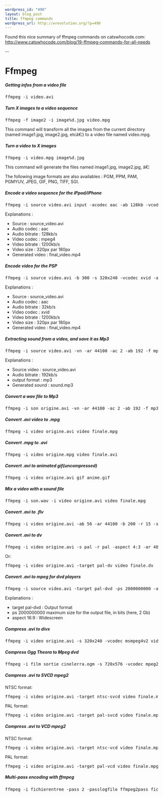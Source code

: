 ```yaml
--- 
wordpress_id: "490"
layout: blog_post
title: ffmpeg commands
wordpress_url: http://wrevolution.org/?p=490
---
```

Found this nice summary of ffmpeg commands on catswhocode.com:
<a href="http://www.catswhocode.com/blog/19-ffmpeg-commands-for-all-needs"> http://www.catswhocode.com/blog/19-ffmpeg-commands-for-all-needs</a>

--
# Ffmpeg
<h5>Getting infos from a video file</h5>
<pre>ffmpeg -i video.avi</pre>
<h5>Turn X images to a video sequence</h5>
<pre>ffmpeg -f image2 -i image%d.jpg video.mpg</pre>
This command will transform all the images from the current
directory (named image1.jpg, image2.jpg, etcâ€¦) to a video file named
video.mpg.
<h5>Turn a video to X images</h5>
<pre>ffmpeg -i video.mpg image%d.jpg</pre>
This command will generate the files named image1.jpg, image2.jpg, â€¦

The following image formats are also availables : PGM, PPM, PAM, PGMYUV, JPEG, GIF, PNG, TIFF, SGI.
<h5>Encode a video sequence for the iPpod/iPhone</h5>
<pre>ffmpeg -i source_video.avi input -acodec aac -ab 128kb -vcodec mpeg4 -b 1200kb -mbd 2 -flags +4mv+trell -aic 2 -cmp 2 -subcmp 2 -s 320x180 -title X final_video.mp4</pre>
Explanations :
<ul>
	<li>Source : source_video.avi</li>
	<li>Audio codec : aac</li>
	<li>Audio bitrate : 128kb/s</li>
	<li>Video codec : mpeg4</li>
	<li>Video bitrate : 1200kb/s</li>
	<li>Video size : 320px par 180px</li>
	<li>Generated video : final_video.mp4</li>
</ul>
<h5>Encode video for the PSP</h5>
<pre>ffmpeg -i source_video.avi -b 300 -s 320x240 -vcodec xvid -ab 32 -ar 24000 -acodec aac final_video.mp4</pre>
Explanations :
<ul>
	<li>Source : source_video.avi</li>
	<li>Audio codec : aac</li>
	<li>Audio bitrate : 32kb/s</li>
	<li>Video codec : xvid</li>
	<li>Video bitrate : 1200kb/s</li>
	<li>Video size : 320px par 180px</li>
	<li>Generated video : final_video.mp4</li>
</ul>
<h5>Extracting sound from a video, and save it as Mp3</h5>
<pre>ffmpeg -i source_video.avi -vn -ar 44100 -ac 2 -ab 192 -f mp3 sound.mp3</pre>
Explanations :
<ul>
	<li>Source video : source_video.avi</li>
	<li>Audio bitrate : 192kb/s</li>
	<li>output format : mp3</li>
	<li>Generated sound : sound.mp3</li>
</ul>
<h5>Convert a wav file to Mp3</h5>
<pre>ffmpeg -i son_origine.avi -vn -ar 44100 -ac 2 -ab 192 -f mp3 son_final.mp3</pre>
<h5>Convert .avi video to .mpg</h5>
<pre>ffmpeg -i video_origine.avi video_finale.mpg</pre>
<h5>Convert .mpg to .avi</h5>
<pre>ffmpeg -i video_origine.mpg video_finale.avi</pre>
<h5>Convert .avi to animated gif(uncompressed)</h5>
<pre>ffmpeg -i video_origine.avi gif_anime.gif</pre>
<h5>Mix a video with a sound file</h5>
<pre>ffmpeg -i son.wav -i video_origine.avi video_finale.mpg</pre>
<h5>Convert .avi to .flv</h5>
<pre>ffmpeg -i video_origine.avi -ab 56 -ar 44100 -b 200 -r 15 -s 320x240 -f flv video_finale.flv</pre>
<h5>Convert .avi to dv</h5>
<pre>ffmpeg -i video_origine.avi -s pal -r pal -aspect 4:3 -ar 48000 -ac 2 video_finale.dv</pre>
Or:
<pre>ffmpeg -i video_origine.avi -target pal-dv video_finale.dv</pre>
<h5>Convert .avi to mpeg for dvd players</h5>
<pre>ffmpeg -i source_video.avi -target pal-dvd -ps 2000000000 -aspect 16:9 finale_video.mpeg</pre>
Explanations :
<ul>
	<li>target pal-dvd : Output format</li>
	<li>ps 2000000000 maximum size for the output file, in bits (here, 2 Gb)</li>
	<li>aspect 16:9 : Widescreen</li>
</ul>
<h5>Compress .avi to divx</h5>
<pre>ffmpeg -i video_origine.avi -s 320x240 -vcodec msmpeg4v2 video_finale.avi</pre>
<h5>Compress Ogg Theora to Mpeg dvd</h5>
<pre>ffmpeg -i film_sortie_cinelerra.ogm -s 720x576 -vcodec mpeg2video -acodec mp3 film_termine.mpg</pre>
<h5>Compress .avi to SVCD mpeg2</h5>
NTSC format:
<pre>ffmpeg -i video_origine.avi -target ntsc-svcd video_finale.mpg</pre>
PAL format:
<pre>ffmpeg -i video_origine.avi -target pal-svcd video_finale.mpg</pre>
<h5>Compress .avi to VCD mpeg2</h5>
NTSC format:
<pre>ffmpeg -i video_origine.avi -target ntsc-vcd video_finale.mpg</pre>
PAL format:
<pre>ffmpeg -i video_origine.avi -target pal-vcd video_finale.mpg</pre>
<h5>Multi-pass encoding with ffmpeg</h5>
<pre>ffmpeg -i fichierentree -pass 2 -passlogfile ffmpeg2pass fichiersortie-2</pre>
